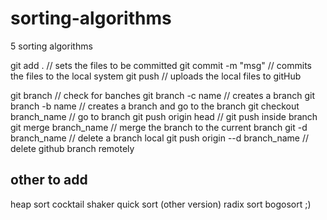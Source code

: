 # sorting-algorithms

5 sorting algorithms

git add .
// sets the files to be committed
git commit -m "msg"
// commits the files to the local system
git push
// uploads the local files to gitHub

git branch
// check for banches
git branch -c name
// creates a branch
git branch -b name
// creates a branch and go to the branch
git checkout branch_name
// go to branch
git push origin head
// git push inside branch
git merge branch_name
// merge the branch to the current branch
git -d branch_name
// delete a branch local
git push origin --d branch_name
// delete github branch remotely

## other to add

heap sort
cocktail shaker
quick sort (other version)
radix sort
bogosort ;)
